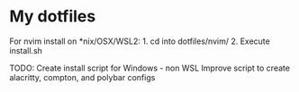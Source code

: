 # My dotfiles

For nvim install on *nix/OSX/WSL2:
    1. cd into dotfiles/nvim/
    2. Execute install.sh

TODO:
Create install script for Windows - non WSL
Improve script to create alacritty, compton, and polybar configs
